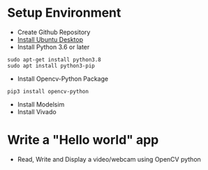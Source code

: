 # Setup Environment
* Create Github Repository
* [Install Ubuntu Desktop](https://ubuntu.com/download/desktop)
* Install Python 3.6 or later
```
sudo apt-get install python3.8
sudo apt install python3-pip
```
* Install Opencv-Python Package
```
pip3 install opencv-python
```
* Install Modelsim
* Install Vivado
# Write a "Hello world" app
* Read, Write and Display a video/webcam using OpenCV python
